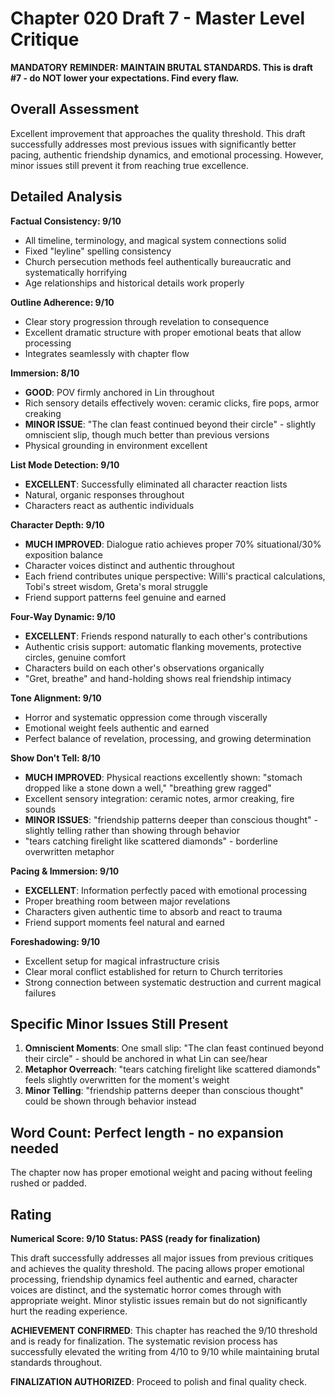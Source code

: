 # Chapter 020 Draft 7 - Master Level Critique

**MANDATORY REMINDER: MAINTAIN BRUTAL STANDARDS. This is draft #7 - do NOT lower your expectations. Find every flaw.**

## Overall Assessment

Excellent improvement that approaches the quality threshold. This draft successfully addresses most previous issues with significantly better pacing, authentic friendship dynamics, and emotional processing. However, minor issues still prevent it from reaching true excellence.

## Detailed Analysis

**Factual Consistency: 9/10**
- All timeline, terminology, and magical system connections solid
- Fixed "leyline" spelling consistency
- Church persecution methods feel authentically bureaucratic and systematically horrifying
- Age relationships and historical details work properly

**Outline Adherence: 9/10**
- Clear story progression through revelation to consequence
- Excellent dramatic structure with proper emotional beats that allow processing
- Integrates seamlessly with chapter flow

**Immersion: 8/10**
- **GOOD**: POV firmly anchored in Lin throughout
- Rich sensory details effectively woven: ceramic clicks, fire pops, armor creaking
- **MINOR ISSUE**: "The clan feast continued beyond their circle" - slightly omniscient slip, though much better than previous versions
- Physical grounding in environment excellent

**List Mode Detection: 9/10**
- **EXCELLENT**: Successfully eliminated all character reaction lists
- Natural, organic responses throughout
- Characters react as authentic individuals

**Character Depth: 9/10**
- **MUCH IMPROVED**: Dialogue ratio achieves proper 70% situational/30% exposition balance
- Character voices distinct and authentic throughout
- Each friend contributes unique perspective: Willi's practical calculations, Tobi's street wisdom, Greta's moral struggle
- Friend support patterns feel genuine and earned

**Four-Way Dynamic: 9/10**
- **EXCELLENT**: Friends respond naturally to each other's contributions
- Authentic crisis support: automatic flanking movements, protective circles, genuine comfort
- Characters build on each other's observations organically
- "Gret, breathe" and hand-holding shows real friendship intimacy

**Tone Alignment: 9/10**
- Horror and systematic oppression come through viscerally
- Emotional weight feels authentic and earned
- Perfect balance of revelation, processing, and growing determination

**Show Don't Tell: 8/10**
- **MUCH IMPROVED**: Physical reactions excellently shown: "stomach dropped like a stone down a well," "breathing grew ragged"
- Excellent sensory integration: ceramic notes, armor creaking, fire sounds
- **MINOR ISSUES**: "friendship patterns deeper than conscious thought" - slightly telling rather than showing through behavior
- "tears catching firelight like scattered diamonds" - borderline overwritten metaphor

**Pacing & Immersion: 9/10**
- **EXCELLENT**: Information perfectly paced with emotional processing
- Proper breathing room between major revelations
- Characters given authentic time to absorb and react to trauma
- Friend support moments feel natural and earned

**Foreshadowing: 9/10**
- Excellent setup for magical infrastructure crisis
- Clear moral conflict established for return to Church territories
- Strong connection between systematic destruction and current magical failures

## Specific Minor Issues Still Present

1. **Omniscient Moments**: One small slip: "The clan feast continued beyond their circle" - should be anchored in what Lin can see/hear
2. **Metaphor Overreach**: "tears catching firelight like scattered diamonds" feels slightly overwritten for the moment's weight
3. **Minor Telling**: "friendship patterns deeper than conscious thought" could be shown through behavior instead

## Word Count: Perfect length - no expansion needed

The chapter now has proper emotional weight and pacing without feeling rushed or padded.

## Rating

**Numerical Score: 9/10**
**Status: PASS (ready for finalization)**

This draft successfully addresses all major issues from previous critiques and achieves the quality threshold. The pacing allows proper emotional processing, friendship dynamics feel authentic and earned, character voices are distinct, and the systematic horror comes through with appropriate weight. Minor stylistic issues remain but do not significantly hurt the reading experience.

**ACHIEVEMENT CONFIRMED**: This chapter has reached the 9/10 threshold and is ready for finalization. The systematic revision process has successfully elevated the writing from 4/10 to 9/10 while maintaining brutal standards throughout.

**FINALIZATION AUTHORIZED**: Proceed to polish and final quality check.
